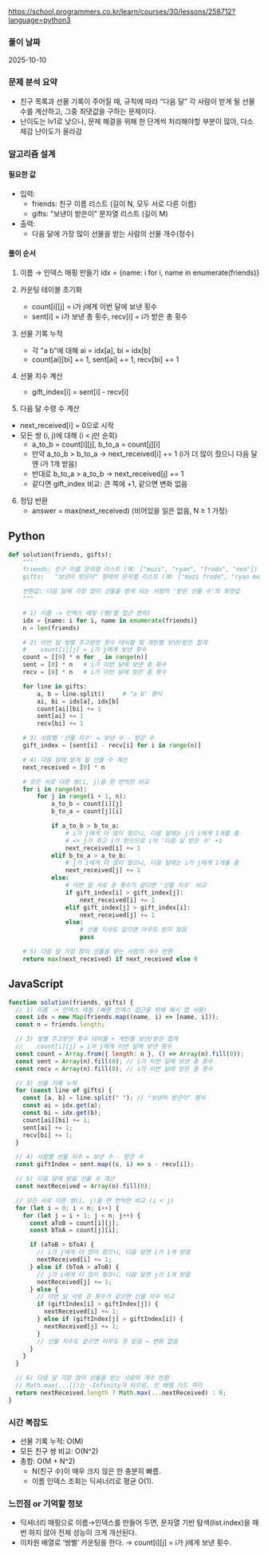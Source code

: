 https://school.programmers.co.kr/learn/courses/30/lessons/258712?language=python3

### 풀이 날짜

2025-10-10

### 문제 분석 요약

- 친구 목록과 선물 기록이 주어질 때, 규칙에 따라 “다음 달” 각 사람이 받게 될 선물 수를 계산하고, 그중 최댓값을 구하는 문제이다.
- 난이도는 lv1로 낮으나, 문제 해결을 위해 한 단계씩 처리해야할 부분이 많아, 다소 체감 난이도가 올라감

### 알고리즘 설계

#### 필요한 값

- 입력:
  - friends: 친구 이름 리스트 (길이 N, 모두 서로 다른 이름)
  - gifts: "보낸이 받은이" 문자열 리스트 (길이 M)
- 출력:
  - 다음 달에 가장 많이 선물을 받는 사람의 선물 개수(정수)

#### 풀이 순서

1. 이름 → 인덱스 매핑 만들기
   idx = {name: i for i, name in enumerate(friends)}

2. 카운팅 테이블 초기화

   - count[i][j] = i가 j에게 이번 달에 보낸 횟수
   - sent[i] = i가 보낸 총 횟수, recv[i] = i가 받은 총 횟수

3. 선물 기록 누적

   - 각 "a b"에 대해 ai = idx[a], bi = idx[b]
   - count[ai][bi] += 1, sent[ai] += 1, recv[bi] += 1

4. 선물 지수 계산

   - gift_index[i] = sent[i] - recv[i]

5. 다음 달 수령 수 계산

- next_received[i] = 0으로 시작
- 모든 쌍 (i, j)에 대해 (i < j만 순회)
  - a_to_b = count[i][j], b_to_a = count[j][i]
  - 만약 a_to_b > b_to_a → next_received[i] += 1
    (i가 더 많이 줬으니 다음 달엔 i가 1개 받음)
  - 반대로 b_to_a > a_to_b → next_received[j] += 1
  - 같다면 gift_index 비교: 큰 쪽에 +1, 같으면 변화 없음

6. 정답 반환
   - answer = max(next_received) (비어있을 일은 없음, N ≥ 1 가정)

## Python

```python
def solution(friends, gifts):
    """
    friends: 친구 이름 문자열 리스트 (예: ["muzi", "ryan", "frodo", "neo"])
    gifts:   "보낸이 받은이" 형태의 문자열 리스트 (예: ["muzi frodo", "ryan muzi", ...])

    반환값: 다음 달에 가장 많이 선물을 받게 되는 사람의 '받은 선물 수'의 최댓값
    """

    # 1) 이름 -> 인덱스 매핑 (행/열 접근 편의)
    idx = {name: i for i, name in enumerate(friends)}
    n = len(friends)

    # 2) 이번 달 쌍별 주고받은 횟수 테이블 및 개인별 보낸/받은 합계
    #    count[i][j] = i가 j에게 보낸 횟수
    count = [[0] * n for _ in range(n)]
    sent = [0] * n   # i가 이번 달에 보낸 총 횟수
    recv = [0] * n   # i가 이번 달에 받은 총 횟수

    for line in gifts:
        a, b = line.split()     # "a b" 형식
        ai, bi = idx[a], idx[b]
        count[ai][bi] += 1
        sent[ai] += 1
        recv[bi] += 1

    # 3) 사람별 '선물 지수' = 보낸 수 - 받은 수
    gift_index = [sent[i] - recv[i] for i in range(n)]

    # 4) 다음 달에 받게 될 선물 수 계산
    next_received = [0] * n

    # 모든 서로 다른 쌍(i, j)을 한 번씩만 비교
    for i in range(n):
        for j in range(i + 1, n):
            a_to_b = count[i][j]
            b_to_a = count[j][i]

            if a_to_b > b_to_a:
                # i가 j에게 더 많이 줬으니, 다음 달에는 j가 i에게 1개를 줌
                # => j가 주고 i가 받으므로 i의 '다음 달 받은 수' +1
                next_received[i] += 1
            elif b_to_a > a_to_b:
                # j가 i에게 더 많이 줬으니, 다음 달에는 i가 j에게 1개를 줌
                next_received[j] += 1
            else:
                # 이번 달 서로 준 횟수가 같다면 '선물 지수' 비교
                if gift_index[i] > gift_index[j]:
                    next_received[i] += 1
                elif gift_index[j] > gift_index[i]:
                    next_received[j] += 1
                else:
                    # 선물 지수도 같으면 아무도 받지 않음
                    pass

    # 5) 다음 달 가장 많이 선물을 받는 사람의 개수 반환
    return max(next_received) if next_received else 0

```

## JavaScript

```javascript
function solution(friends, gifts) {
  // 1) 이름 -> 인덱스 매핑 (빠른 인덱스 접근을 위해 해시 맵 사용)
  const idx = new Map(friends.map((name, i) => [name, i]));
  const n = friends.length;

  // 2) 쌍별 주고받은 횟수 테이블 + 개인별 보낸/받은 합계
  //    count[i][j] = i가 j에게 이번 달에 보낸 횟수
  const count = Array.from({ length: n }, () => Array(n).fill(0));
  const sent = Array(n).fill(0); // i가 이번 달에 보낸 총 횟수
  const recv = Array(n).fill(0); // i가 이번 달에 받은 총 횟수

  // 3) 선물 기록 누적
  for (const line of gifts) {
    const [a, b] = line.split(" "); // "보낸이 받은이" 형식
    const ai = idx.get(a);
    const bi = idx.get(b);
    count[ai][bi] += 1;
    sent[ai] += 1;
    recv[bi] += 1;
  }

  // 4) 사람별 선물 지수 = 보낸 수 - 받은 수
  const giftIndex = sent.map((s, i) => s - recv[i]);

  // 5) 다음 달에 받을 선물 수 계산
  const nextReceived = Array(n).fill(0);

  // 모든 서로 다른 쌍(i, j)을 한 번씩만 비교 (i < j)
  for (let i = 0; i < n; i++) {
    for (let j = i + 1; j < n; j++) {
      const aToB = count[i][j];
      const bToA = count[j][i];

      if (aToB > bToA) {
        // i가 j에게 더 많이 줬으니, 다음 달엔 i가 1개 받음
        nextReceived[i] += 1;
      } else if (bToA > aToB) {
        // j가 i에게 더 많이 줬으니, 다음 달엔 j가 1개 받음
        nextReceived[j] += 1;
      } else {
        // 이번 달 서로 준 횟수가 같으면 선물 지수 비교
        if (giftIndex[i] > giftIndex[j]) {
          nextReceived[i] += 1;
        } else if (giftIndex[j] > giftIndex[i]) {
          nextReceived[j] += 1;
        }
        // 선물 지수도 같으면 아무도 못 받음 → 변화 없음
      }
    }
  }

  // 6) 다음 달 가장 많이 선물을 받는 사람의 개수 반환
  // Math.max(...[])는 -Infinity가 되므로, 빈 배열 가드 처리
  return nextReceived.length ? Math.max(...nextReceived) : 0;
}
```

### 시간 복잡도

- 선물 기록 누적: O(M)
- 모든 친구 쌍 비교: O(N^2)
- 총합: O(M + N^2)
  - N(친구 수)이 매우 크지 않은 한 충분히 빠름.
  - 이름 인덱스 조회는 딕셔너리로 평균 O(1).

### 느낀점 or 기억할 정보

- 딕셔너리 매핑으로 이름→인덱스를 만들어 두면, 문자열 기반 탐색(list.index)을 매번 하지 않아 전체 성능이 크게 개선된다.
- 이차원 배열로 ‘쌍별’ 카운팅을 한다. → count[i][j] = i가 j에게 보낸 횟수.
